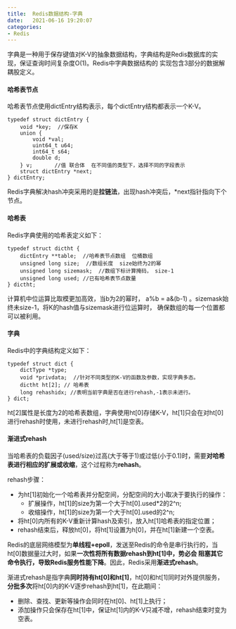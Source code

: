 ```yaml
---
title:  Redis数据结构-字典
date:   2021-06-16 19:20:07
categories: 
- Redis
---
```


字典是一种用于保存键值对K-V的抽象数据结构，字典结构是Redis数据库的实现，保证查询时间复杂度O(1)。Redis中字典数据结构的
实现包含3部分的数据解耦股定义。

#### 哈希表节点

哈希表节点使用dictEntry结构表示，每个dictEntry结构都表示一个K-V。
```
typedef struct dictEntry {
    void *key;  //保存K
    union {
        void *val;
        uint64_t u64;
        int64_t s64;
        double d;
    } v;       //值 联合体  在不同值的类型下，选择不同的字段表示
    struct dictEntry *next; 
} dictEntry;
```
Redis字典解决hash冲突采用的是**拉链法**，出现hash冲突后，*next指针指向下个节点。


#### 哈希表

Redis字典使用的哈希表定义如下：
```
typedef struct dictht {
    dictEntry **table;  //哈希表节点数组  位桶数组
    unsigned long size;  //数组长度  size始终为2的幂
    unsigned long sizemask;  //数组下标计算掩码， size-1
    unsigned long used; //已有哈希表节点数量
} dictht;
```
计算机中位运算比取模更加高效，当b为2的幂时， a%b = a&(b-1) 。sizemask始终未size-1，将K的hash值与sizemask进行位运算时，
确保数组的每一个位置都可以被利用。

#### 字典

Redis中的字典结构定义如下：

```
typedef struct dict {
    dictType *type;
    void *privdata;  //针对不同类型的K-V的函数及参数，实现字典多态。
    dictht ht[2]; // 哈希表
    long rehashidx; //表明当前字典是否在进行rehash,-1表示未进行。
} dict;
```
ht[2]属性是长度为2的哈希表数组，字典使用ht[0]存储K-V，ht[1]只会在对ht[0]进行rehash时使用，未进行rehash时,ht[1]是空表。


#### 渐进式rehash

当哈希表的负载因子(used/size)过高(大于等于1)或过低(小于0.1)时，需要**对哈希表进行相应的扩展或收缩**，这个过程称为**rehash**。

rehash步骤：

* 为ht[1]初始化一个哈希表并分配空间，分配空间的大小取决于要执行的操作：
    * 扩展操作，ht[1]的size为第一个大于ht[0].used*2的2^n;
    * 收缩操作，ht[1]的size为第一个大于ht[0].used的2^n;
* 将ht[0]内所有的K-V重新计算hash及索引，放入ht[1]哈希表的指定位置；
* rehash结束后，释放ht[0]，将ht[1]设置为h[0]，并在ht[1]新建一个空表。

Redis的底层网络模型为**单线程+epoll**，发送至Redis的命令是串行执行的，当ht[0]数据量过大时，如果**一次性将所有数据rehash到ht[1]中，势必会
阻塞其它命令执行，导致Redis服务性能下降**。因此，Redis采用**渐进式rehash**。

渐进式rehash是指字典**同时持有ht[0]和ht[1]**，ht[0]和ht[1]同时对外提供服务，**分批多次**将ht[0]内的K-V逐步rehash到ht[1]，在此期间：
* 删除、查找、更新等操作会同时在ht[0]、ht[1]上执行；
* 添加操作只会保存在ht[1]中，保证ht[1]内的K-V只减不增，rehash结束时变为空表。






